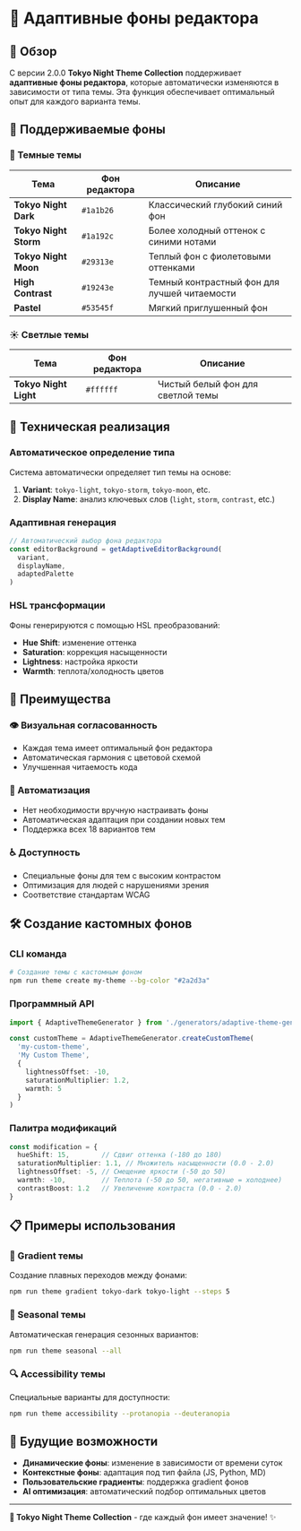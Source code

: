# 🎨 Адаптивные фоны редактора

## 📌 Обзор

С версии 2.0.0 **Tokyo Night Theme Collection** поддерживает **адаптивные фоны редактора**, которые автоматически изменяются в зависимости от типа темы. Эта функция обеспечивает оптимальный опыт для каждого варианта темы.

## 🌈 Поддерживаемые фоны

### 🌙 Темные темы

| Тема | Фон редактора | Описание |
|------|---------------|----------|
| **Tokyo Night Dark** | `#1a1b26` | Классический глубокий синий фон |
| **Tokyo Night Storm** | `#1a192c` | Более холодный оттенок с синими нотами |
| **Tokyo Night Moon** | `#29313e` | Теплый фон с фиолетовыми оттенками |
| **High Contrast** | `#19243e` | Темный контрастный фон для лучшей читаемости |
| **Pastel** | `#53545f` | Мягкий приглушенный фон |

### ☀️ Светлые темы

| Тема | Фон редактора | Описание |
|------|---------------|----------|
| **Tokyo Night Light** | `#ffffff` | Чистый белый фон для светлой темы |

## 🔧 Техническая реализация

### Автоматическое определение типа

Система автоматически определяет тип темы на основе:

1. **Variant**: `tokyo-light`, `tokyo-storm`, `tokyo-moon`, etc.
2. **Display Name**: анализ ключевых слов (`light`, `storm`, `contrast`, etc.)

### Адаптивная генерация

```typescript
// Автоматический выбор фона редактора
const editorBackground = getAdaptiveEditorBackground(
  variant,
  displayName,
  adaptedPalette
)
```

### HSL трансформации

Фоны генерируются с помощью HSL преобразований:

- **Hue Shift**: изменение оттенка
- **Saturation**: коррекция насыщенности
- **Lightness**: настройка яркости
- **Warmth**: теплота/холодность цветов

## 🎯 Преимущества

### 👁️ Визуальная согласованность

- Каждая тема имеет оптимальный фон редактора
- Автоматическая гармония с цветовой схемой
- Улучшенная читаемость кода

### 🤖 Автоматизация

- Нет необходимости вручную настраивать фоны
- Автоматическая адаптация при создании новых тем
- Поддержка всех 18 вариантов тем

### ♿ Доступность

- Специальные фоны для тем с высоким контрастом
- Оптимизация для людей с нарушениями зрения
- Соответствие стандартам WCAG

## 🛠️ Создание кастомных фонов

### CLI команда

```bash
# Создание темы с кастомным фоном
npm run theme create my-theme --bg-color "#2a2d3a"
```

### Программный API

```typescript
import { AdaptiveThemeGenerator } from './generators/adaptive-theme-generator'

const customTheme = AdaptiveThemeGenerator.createCustomTheme(
  'my-custom-theme',
  'My Custom Theme',
  {
    lightnessOffset: -10,
    saturationMultiplier: 1.2,
    warmth: 5
  }
)
```

### Палитра модификаций

```typescript
const modification = {
  hueShift: 15,        // Сдвиг оттенка (-180 до 180)
  saturationMultiplier: 1.1, // Множитель насыщенности (0.0 - 2.0)
  lightnessOffset: -5, // Смещение яркости (-50 до 50)
  warmth: -10,         // Теплота (-50 до 50, негативные = холоднее)
  contrastBoost: 1.2   // Увеличение контраста (0.0 - 2.0)
}
```

## 📋 Примеры использования

### 🌟 Gradient темы

Создание плавных переходов между фонами:

```bash
npm run theme gradient tokyo-dark tokyo-light --steps 5
```

### 🎨 Seasonal темы

Автоматическая генерация сезонных вариантов:

```bash
npm run theme seasonal --all
```

### 🔍 Accessibility темы

Специальные варианты для доступности:

```bash
npm run theme accessibility --protanopia --deuteranopia
```

## 🔮 Будущие возможности

- **Динамические фоны**: изменение в зависимости от времени суток
- **Контекстные фоны**: адаптация под тип файла (JS, Python, MD)
- **Пользовательские градиенты**: поддержка gradient фонов
- **AI оптимизация**: автоматический подбор оптимальных цветов

---

**🌃 Tokyo Night Theme Collection** - где каждый фон имеет значение! ✨
